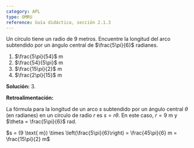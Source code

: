 ```yaml
---
category: APL
type: OMRU
reference: Guía didáctica, sección 2.1.3
---
```

Un círculo tiene un radio de 9 metros. Encuentre la longitud del arco subtendido por un ángulo central de $\frac{5\pi}{6}$ radianes.

1. $\frac{5\pi}{54}$ m
2. $\frac{54}{5\pi}$ m
3. $\frac{15\pi}{2}$ m
4. $\frac{2\pi}{15}$ m

**Solución:** 3.

**Retroalimentación:** 

La fórmula para la longitud de un arco $s$ subtendido por un ángulo central $\theta$ (en radianes) en un círculo de radio $r$ es $s = r\theta$. En este caso, $r=9$ m y $\theta = \frac{5\pi}{6}$ rad.

$s = (9 \text{ m}) \times \left(\frac{5\pi}{6}\right) = \frac{45\pi}{6} m = \frac{15\pi}{2} m$
